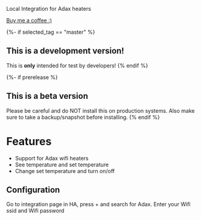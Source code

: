 Local Integration for Adax heaters

[Buy me a coffee :)](http://paypal.me/dahoiv)


{%- if selected_tag == "master" %}
## This is a development version!
This is **only** intended for test by developers!
{% endif %}

{%- if prerelease %}
## This is a beta version
Please be careful and do NOT install this on production systems. Also make sure to take a backup/snapshot before installing.
{% endif %}

# Features
- Support for Adax wifi heaters
- See temperature and set temperature
- Change set temperature and turn on/off

## Configuration
Go to integration page in HA, press + and search for Adax. Enter your Wifi ssid and Wifi password
